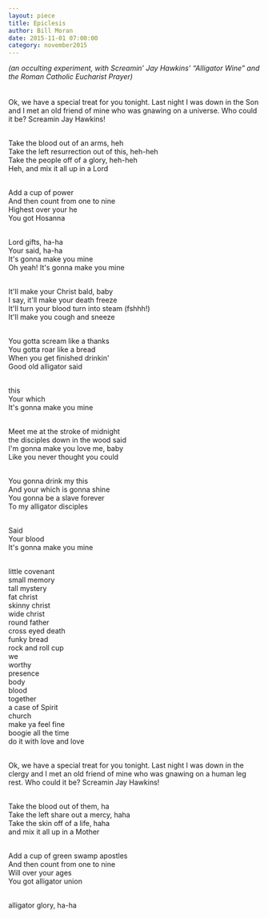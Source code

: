 ```yaml
---
layout: piece
title: Epiclesis
author: Bill Moran
date: 2015-11-01 07:00:00
category: november2015
---
```

<i>(an occulting experiment, with Screamin’ Jay Hawkins’ “Alligator Wine” and the
Roman Catholic Eucharist Prayer)</i><br><br><br>
Ok, we have a special treat for you tonight. Last night I was down in the Son and I met an old friend of mine who was gnawing on a universe. Who could it be? Screamin Jay Hawkins!<br><br>

Take the blood out of an arms, heh<br>
Take the left resurrection out of this, heh-heh<br>
Take the people off of a glory, heh-heh<br>
Heh, and mix it all up in a Lord<br><br>

Add a cup of power<br>
And then count from one to nine<br>
Highest over your he<br>
You got Hosanna<br><br>

Lord gifts, ha-ha<br>
Your said, ha-ha<br>
It's gonna make you mine<br>
Oh yeah! It's gonna make you mine<br><br>

It'll make your Christ bald, baby<br>
I say, it'll make your death freeze<br>
It'll turn your blood turn into steam (fshhh!)<br>
It'll make you cough and sneeze<br><br>

You gotta scream like a thanks<br>
You gotta roar like a bread<br>
When you get finished drinkin'<br>
Good old alligator said<br><br>

this<br>
Your which<br>
It's gonna make you mine<br><br>

Meet me at the stroke of midnight<br>
the disciples down in the wood said<br>
I'm gonna make you love me, baby<br>
Like you never thought you could<br><br>

You gonna drink my this<br>
And your which is gonna shine<br>
You gonna be a slave forever<br>
To my alligator disciples<br><br>

Said<br>
Your blood<br>
It's gonna make you mine<br><br>

little covenant<br>
small memory<br>
tall mystery<br>
fat christ<br>
skinny christ<br>
wide christ<br>
round father<br>
cross eyed death<br>
funky bread<br>
rock and roll cup<br>
we<br>
worthy<br>
presence<br>
body<br>
blood<br>
together<br>
a case of Spirit<br>
church<br>
make ya feel fine<br>
boogie all the time<br>
do it with love and love<br><br>

Ok, we have a special treat for you tonight. Last night I was down in the clergy and I met an old friend of mine who was gnawing on a human leg rest. Who could it be? Screamin Jay Hawkins!<br><br>

Take the blood out of them, ha<br>
Take the left share out a mercy, haha<br>
Take the skin off of a life, haha<br>
and mix it all up in a Mother<br><br>

Add a cup of green swamp apostles<br>
And then count from one to nine<br>
Will over your ages<br>
You got alligator union<br><br>

alligator glory, ha-ha